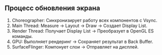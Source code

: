 ## **Процесс обновления экрана**

1. Choreographer: Синхронизирует работу всех компонентов с Vsync.
2. Main Thread: Measure → Layout → Draw → Создает Display List.
3. Render Thread: Получает Display List → Преобразует в OpenGL ES команды.
4. GPU: Выполняет рендеринг → Сохраняет результат в Back Buffer.
5. SurfaceFlinger: Компонует слои → Отправляет на дисплей.